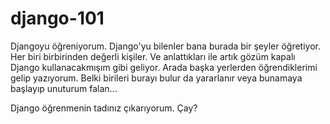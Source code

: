# django-101
Djangoyu öğreniyorum. Django'yu bilenler bana burada bir şeyler öğretiyor. Her biri birbirinden değerli kişiler. Ve anlattıkları ile artık gözüm kapalı Django kullanacakmışım gibi geliyor. Arada başka yerlerden öğrendiklerimi gelip yazıyorum. Belki birileri burayı bulur da yararlanır veya bunamaya başlayıp unuturum falan... 

Django öğrenmenin tadınız çıkarıyorum. Çay?
